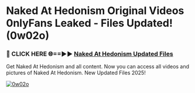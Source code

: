 # Naked At Hedonism Original Videos 0nlyFans Leaked - Files Updated! (0w02o)

<h3>🔴 CLICK HERE 🌐==►► <a href="https://tinyurl.com/yckcrads" rel="nofollow">Naked At Hedonism Updated Files</a></h3>

Get Naked At Hedonism and all content. Now you can access all videos and pictures of Naked At Hedonism. New Updated Files 2025!

[![0w02o](https://i.imgur.com/hpKpOFt.gif)](https://tinyurl.com/yckcrads)
